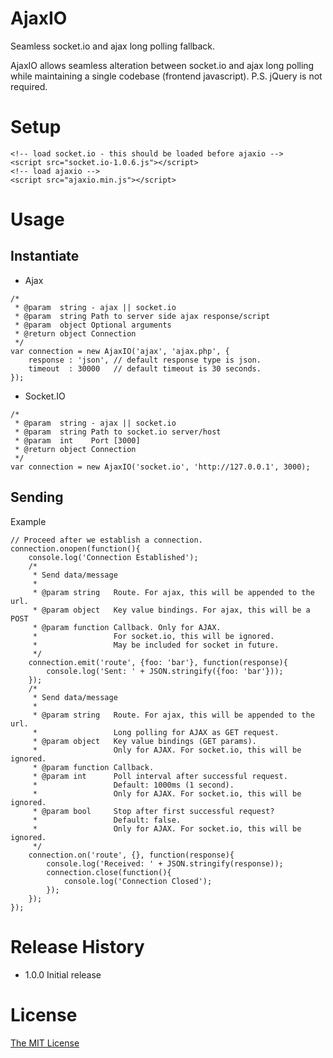 AjaxIO
=========

Seamless socket.io and ajax long polling fallback.

AjaxIO allows seamless alteration between socket.io and ajax long polling
while maintaining a single codebase (frontend javascript).
P.S. jQuery is not required.

# Setup

```
<!-- load socket.io - this should be loaded before ajaxio -->
<script src="socket.io-1.0.6.js"></script>
<!-- load ajaxio -->
<script src="ajaxio.min.js"></script>
```

# Usage

## Instantiate
* Ajax
```
/*
 * @param  string - ajax || socket.io
 * @param  string Path to server side ajax response/script
 * @param  object Optional arguments
 * @return object Connection
 */
var connection = new AjaxIO('ajax', 'ajax.php', {
    response : 'json', // default response type is json.
    timeout  : 30000   // default timeout is 30 seconds.
});
```

* Socket.IO
```
/*
 * @param  string - ajax || socket.io
 * @param  string Path to socket.io server/host
 * @param  int    Port [3000]
 * @return object Connection
 */
var connection = new AjaxIO('socket.io', 'http://127.0.0.1', 3000);
```

## Sending

Example
```
// Proceed after we establish a connection.
connection.onopen(function(){
    console.log('Connection Established');
    /*
     * Send data/message
     *
     * @param string   Route. For ajax, this will be appended to the url.
     * @param object   Key value bindings. For ajax, this will be a POST
     * @param function Callback. Only for AJAX.
     *                 For socket.io, this will be ignored.
     *                 May be included for socket in future.
     */
    connection.emit('route', {foo: 'bar'}, function(response){
        console.log('Sent: ' + JSON.stringify({foo: 'bar'}));
    });
    /*
     * Send data/message
     *
     * @param string   Route. For ajax, this will be appended to the url.
     *                 Long polling for AJAX as GET request.
     * @param object   Key value bindings (GET params).
     *                 Only for AJAX. For socket.io, this will be ignored.
     * @param function Callback.
     * @param int      Poll interval after successful request.
     *                 Default: 1000ms (1 second).
     *                 Only for AJAX. For socket.io, this will be ignored.
     * @param bool     Stop after first successful request?
     *                 Default: false.
     *                 Only for AJAX. For socket.io, this will be ignored.
     */
    connection.on('route', {}, function(response){
        console.log('Received: ' + JSON.stringify(response));
        connection.close(function(){
            console.log('Connection Closed');
        });
    });
});
```

# Release History

* 1.0.0 Initial release

# License

[The MIT License](http://opensource.org/licenses/MIT)